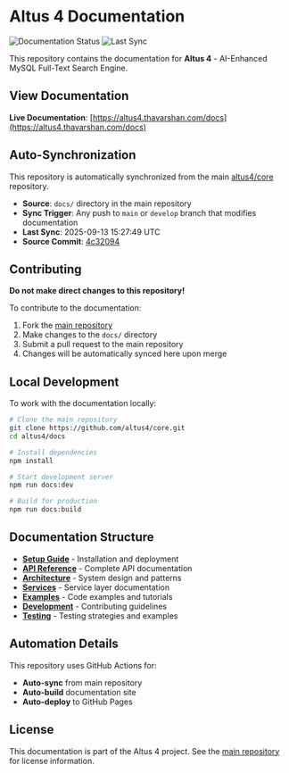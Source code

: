 # Altus 4 Documentation

![Documentation Status](https://img.shields.io/badge/docs-auto--synced-brightgreen)
![Last Sync](https://img.shields.io/badge/last%20sync-2025-09-13-blue)

This repository contains the documentation for **Altus 4** - AI-Enhanced MySQL Full-Text Search Engine.

## View Documentation

**Live Documentation**: [https://altus4.thavarshan.com/docs](https://altus4.thavarshan.com/docs)

## Auto-Synchronization

This repository is automatically synchronized from the main [altus4/core](https://github.com/altus4/core) repository.

- **Source**: `docs/` directory in the main repository
- **Sync Trigger**: Any push to `main` or `develop` branch that modifies documentation
- **Last Sync**: 2025-09-13 15:27:49 UTC
- **Source Commit**: [4c32094](https://github.com/altus4/core/commit/4c32094c26890943882293f395c6d170a3830803)

## Contributing

**Do not make direct changes to this repository!**

To contribute to the documentation:

1. Fork the [main repository](https://github.com/altus4/core)
2. Make changes to the `docs/` directory
3. Submit a pull request to the main repository
4. Changes will be automatically synced here upon merge

## Local Development

To work with the documentation locally:

```bash
# Clone the main repository
git clone https://github.com/altus4/core.git
cd altus4/docs

# Install dependencies
npm install

# Start development server
npm run docs:dev

# Build for production
npm run docs:build
```

## Documentation Structure

- **[Setup Guide](./setup/)** - Installation and deployment
- **[API Reference](./api/)** - Complete API documentation
- **[Architecture](./architecture/)** - System design and patterns
- **[Services](./services/)** - Service layer documentation
- **[Examples](./examples/)** - Code examples and tutorials
- **[Development](./development/)** - Contributing guidelines
- **[Testing](./testing/)** - Testing strategies and examples

## Automation Details

This repository uses GitHub Actions for:
- **Auto-sync** from main repository
- **Auto-build** documentation site
- **Auto-deploy** to GitHub Pages

## License

This documentation is part of the Altus 4 project. See the [main repository](https://github.com/altus4/core) for license information.
